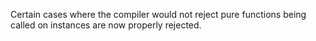 Certain cases where the compiler would not reject pure functions
being called on instances are now properly rejected.
